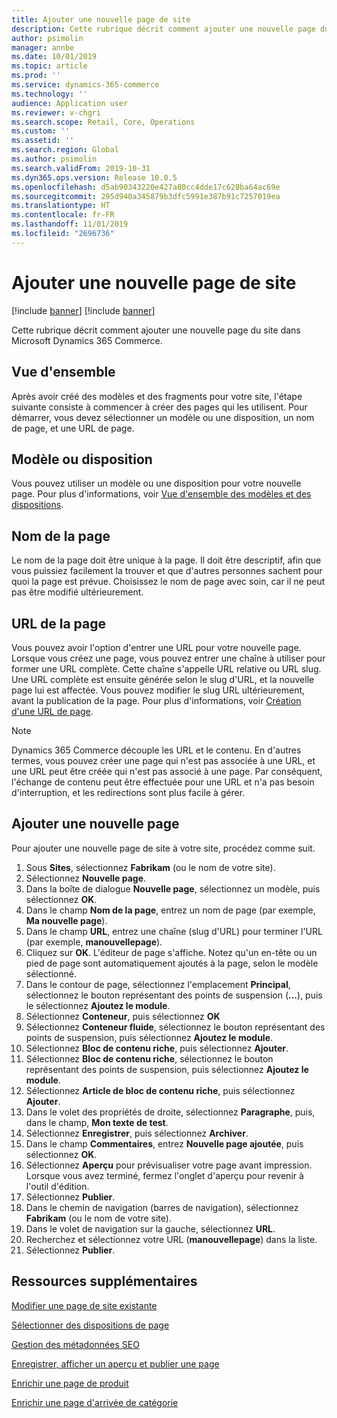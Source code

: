 ```yaml
---
title: Ajouter une nouvelle page de site
description: Cette rubrique décrit comment ajouter une nouvelle page du site dans Microsoft Dynamics 365 Commerce.
author: psimolin
manager: annbe
ms.date: 10/01/2019
ms.topic: article
ms.prod: ''
ms.service: dynamics-365-commerce
ms.technology: ''
audience: Application user
ms.reviewer: v-chgri
ms.search.scope: Retail, Core, Operations
ms.custom: ''
ms.assetid: ''
ms.search.region: Global
ms.author: psimolin
ms.search.validFrom: 2019-10-31
ms.dyn365.ops.version: Release 10.0.5
ms.openlocfilehash: d5ab90343220e427a80cc4dde17c628ba64ac69e
ms.sourcegitcommit: 295d940a345879b3dfc5991e387b91c7257019ea
ms.translationtype: HT
ms.contentlocale: fr-FR
ms.lasthandoff: 11/01/2019
ms.locfileid: "2696736"
---
```

# <a name="add-a-new-site-page"></a>Ajouter une nouvelle page de site

[!include [banner](includes/preview-banner.md)]
[!include [banner](includes/banner.md)]

Cette rubrique décrit comment ajouter une nouvelle page du site dans Microsoft Dynamics 365 Commerce.

## <a name="overview"></a>Vue d'ensemble

Après avoir créé des modèles et des fragments pour votre site, l'étape suivante consiste à commencer à créer des pages qui les utilisent. Pour démarrer, vous devez sélectionner un modèle ou une disposition, un nom de page, et une URL de page.

## <a name="template-or-layout"></a>Modèle ou disposition

Vous pouvez utiliser un modèle ou une disposition pour votre nouvelle page. Pour plus d'informations, voir [Vue d'ensemble des modèles et des dispositions](templates-layouts-overview.md).

## <a name="page-name"></a>Nom de la page

Le nom de la page doit être unique à la page. Il doit être descriptif, afin que vous puissiez facilement la trouver et que d'autres personnes sachent pour quoi la page est prévue. Choisissez le nom de page avec soin, car il ne peut pas être modifié ultérieurement.

## <a name="page-url"></a>URL de la page

Vous pouvez avoir l'option d'entrer une URL pour votre nouvelle page. Lorsque vous créez une page, vous pouvez entrer une chaîne à utiliser pour former une URL complète. Cette chaîne s'appelle URL relative ou URL slug. Une URL complète est ensuite générée selon le slug d'URL, et la nouvelle page lui est affectée. Vous pouvez modifier le slug URL ultérieurement, avant la publication de la page. Pour plus d'informations, voir [Création d'une URL de page](create-page-URL.md).

> [!NOTE]
> Dynamics 365 Commerce découple les URL et le contenu. En d'autres termes, vous pouvez créer une page qui n'est pas associée à une URL, et une URL peut être créée qui n'est pas associé à une page. Par conséquent, l'échange de contenu peut être effectuée pour une URL et n'a pas besoin d'interruption, et les redirections sont plus facile à gérer.

## <a name="add-a-new-page"></a>Ajouter une nouvelle page

Pour ajouter une nouvelle page de site à votre site, procédez comme suit.

1. Sous **Sites**, sélectionnez **Fabrikam** (ou le nom de votre site).
1. Sélectionnez **Nouvelle page**.
1. Dans la boîte de dialogue **Nouvelle page**, sélectionnez un modèle, puis sélectionnez **OK**.
1. Dans le champ **Nom de la page**, entrez un nom de page (par exemple, **Ma nouvelle page**).
1. Dans le champ **URL**, entrez une chaîne (slug d'URL) pour terminer l'URL (par exemple, **manouvellepage**).
1. Cliquez sur **OK**. L'éditeur de page s'affiche. Notez qu'un en-tête ou un pied de page sont automatiquement ajoutés à la page, selon le modèle sélectionné.
1. Dans le contour de page, sélectionnez l'emplacement **Principal**, sélectionnez le bouton représentant des points de suspension (**...**), puis le sélectionnez **Ajoutez le module**.
1. Sélectionnez **Conteneur**, puis sélectionnez **OK**
1. Sélectionnez **Conteneur fluide**, sélectionnez le bouton représentant des points de suspension, puis sélectionnez **Ajoutez le module**.
1. Sélectionnez **Bloc de contenu riche**, puis sélectionnez **Ajouter**.
1. Sélectionnez **Bloc de contenu riche**, sélectionnez le bouton représentant des points de suspension, puis sélectionnez **Ajoutez le module**.
1. Sélectionnez **Article de bloc de contenu riche**, puis sélectionnez **Ajouter**.
1. Dans le volet des propriétés de droite, sélectionnez **Paragraphe**, puis, dans le champ, **Mon texte de test**.
1. Sélectionnez **Enregistrer**, puis sélectionnez **Archiver**.
1. Dans le champ **Commentaires**, entrez **Nouvelle page ajoutée**, puis sélectionnez **OK**.
1. Sélectionnez **Aperçu** pour prévisualiser votre page avant impression. Lorsque vous avez terminé, fermez l'onglet d'aperçu pour revenir à l'outil d'édition.
1. Sélectionnez **Publier**.
1. Dans le chemin de navigation (barres de navigation), sélectionnez **Fabrikam** (ou le nom de votre site).
1. Dans le volet de navigation sur la gauche, sélectionnez **URL**.
1. Recherchez et sélectionnez votre URL (**manouvellepage**) dans la liste.
1. Sélectionnez **Publier**.

## <a name="additional-resources"></a>Ressources supplémentaires

[Modifier une page de site existante](modify-existing-page.md)

[Sélectionner des dispositions de page](select-page-layouts.md)

[Gestion des métadonnées SEO](manage-seo-metadata.md)

[Enregistrer, afficher un aperçu et publier une page](save-preview-publish-page.md)

[Enrichir une page de produit](enrich-product-page.md)

[Enrichir une page d'arrivée de catégorie](enrich-category-page.md)

